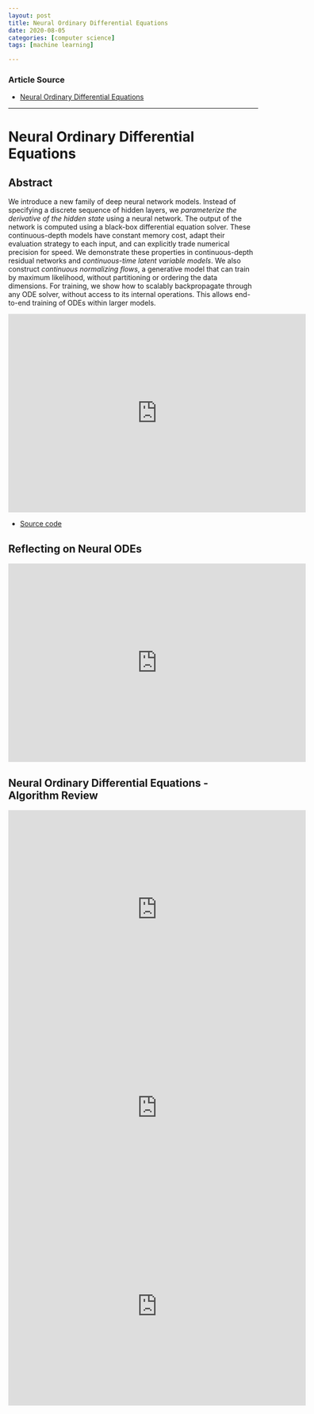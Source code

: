 ```yaml
---
layout: post
title: Neural Ordinary Differential Equations
date: 2020-08-05
categories: [computer science]
tags: [machine learning]

---
```


### Article Source
* [Neural Ordinary Differential Equations](https://www.youtube.com/watch?v=V6nGT0Gakyg)

----


# Neural Ordinary Differential Equations

## Abstract

We introduce a new family of deep neural network models. Instead of specifying a discrete sequence of hidden layers, we *parameterize the derivative of the hidden state* using a neural network. The output of the network is computed using a black-box differential equation solver. These continuous-depth models have constant memory cost, adapt their evaluation strategy to each input, and can explicitly trade numerical precision for speed. We demonstrate these properties in continuous-depth residual networks and *continuous-time latent variable models*. We also construct *continuous normalizing flows*, a generative model that can train by maximum likelihood, without partitioning or ordering the data dimensions. For training, we show how to scalably backpropagate through any ODE solver, without access to its internal operations. This allows end-to-end training of ODEs within larger models.

<iframe width="600" height="400" src="https://www.youtube.com/embed/V6nGT0Gakyg" frameborder="0" allow="accelerometer; autoplay; encrypted-media; gyroscope; picture-in-picture" allowfullscreen></iframe>

* [Source code](https://github.com/rtqichen/torchdiffeq)

## Reflecting on Neural ODEs
<iframe width="600" height="400" src="https://www.youtube.com/embed/YZ-_E7A3V2w" frameborder="0" allow="accelerometer; autoplay; encrypted-media; gyroscope; picture-in-picture" allowfullscreen></iframe>

## Neural Ordinary Differential Equations - Algorithm Review

<iframe width="600" height="400" src="https://www.youtube.com/embed/BzTyEJvnyd8" frameborder="0" allow="accelerometer; autoplay; encrypted-media; gyroscope; picture-in-picture" allowfullscreen></iframe>

<iframe width="600" height="400" src="https://www.youtube.com/embed/2pP0Puj15Nc" frameborder="0" allow="accelerometer; autoplay; encrypted-media; gyroscope; picture-in-picture" allowfullscreen></iframe>

<iframe width="600" height="400" src="https://www.youtube.com/embed/AD3K8j12EIE" frameborder="0" allow="accelerometer; autoplay; encrypted-media; gyroscope; picture-in-picture" allowfullscreen></iframe>